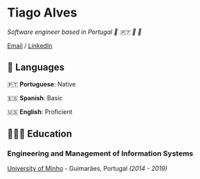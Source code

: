 # Tiago Alves

_Software engineer based in Portugal 🏡 🇵🇹 🍷 🏢_

[Email](mailto:tiagoaa14@gmail.com) / [LinkedIn](www.linkedin.com/in/tiago-alves-416231144)


## 💬 Languages

🇵🇹 **Portuguese**: Native

🇪🇸 **Spanish**: Basic

🇺🇸 **English**: Proficient

## 👩🏼‍🎓 Education

### **Engineering and Management of Information Systems**
[University of Minho](https://www.uminho.pt/PT) - Guimarães, Portugal _(2014 - 2019)_

